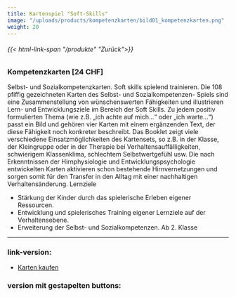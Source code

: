 ```yaml
---
title: Kartenspiel "Soft-Skills"
image: "/uploads/products/kompetenzkarten/bild01_kompetenzkarten.png"
weight: 20
---
```

###### {{< html-link-span "/produkte" "Zurück">}}
### Kompetenzkarten [24 CHF]

Selbst- und Sozialkompetenzkarten. Soft skills spielend trainieren.
Die 108 pfiffig gezeichneten Karten des Selbst- und Sozialkompetenzen- Spiels sind eine Zusammenstellung von wünschenswerten Fähigkeiten und illustrieren Lern- und Entwicklungsziele im Bereich der Soft Skills.
Zu jedem positiv formulierten Thema (wie z.B. „ich achte auf mich…“ oder „ich warte…“) passt ein Bild und gehören vier Karten mit einem ergänzenden Text, der diese Fähigkeit noch konkreter beschreibt. Das Booklet zeigt viele verschiedene Einsatzmöglichkeiten des Kartensets, so z.B. in der Klasse, der Kleingruppe oder in der Therapie bei Verhaltensauffälligkeiten, schwierigem Klassenklima, schlechtem Selbstwertgefühl usw. Die nach Erkenntnissen der Hirnphysiologie und Entwicklungspsychologie entwickelten Karten aktivieren schon bestehende Hirnvernetzungen und sorgen somit für den Transfer in den Alltag mit einer nachhaltigen Verhaltensänderung.
Lernziele
- Stärkung der Kinder durch das spielerische Erleben eigener Ressourcen.
- Entwicklung und spielerisches Training eigener Lernziele auf der Verhaltensebene.
- Erweiterung der Selbst- und Sozialkompetenzen.
Ab 2. Klasse

<hr />

### link-version:

- [Karten kaufen](https://www.sandbox.paypal.com/ncp/payment/QLKQS8THFQQWJ)


### version mit gestapelten buttons:


<script src="https://www.paypal.com/sdk/js?client-id=BAAM4ufOR539XXSDLPbD0-sSd8gP20yLP_11yppM8x_IDxVLM2AtO0W0vs5QYvx3UrHw7kzGj5BTzSbouY&components=hosted-buttons&disable-funding=venmo&currency=CHF"></script>
<div id="paypal-container-QLKQS8THFQQWJ"></div>
<script>
  paypal.HostedButtons({
    hostedButtonId: "QLKQS8THFQQWJ",
  }).render("#paypal-container-QLKQS8THFQQWJ")
</script>